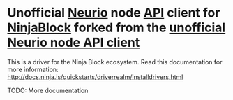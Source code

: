 # Unofficial [Neurio](http://neur.io) node [API](https://api.neur.io/docs/) client for [NinjaBlock](https://developers.ninja/legacy/index.html) forked from the [unofficial Neurio node API client](https://github.com/maaaikoool/neurio)

This is a driver for the Ninja Block ecosystem. Read this documentation for more information:<br />
http://docs.ninja.is/quickstarts/driverrealm/installdrivers.html


TODO: More documentation
